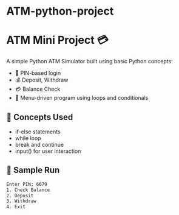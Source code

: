 # ATM-python-project
# ATM Mini Project 💳

A simple Python ATM Simulator built using basic Python concepts:

- 🔐 PIN-based login
- 💰 Deposit, Withdraw
- 💳 Balance Check
- 🔁 Menu-driven program using loops and conditionals

## 🧠 Concepts Used

- if-else statements
- while loop
- break and continue
- input() for user interaction

## 📌 Sample Run

```bash
Enter PIN: 6679
1. Check Balance
2. Deposit
3. Withdraw
4. Exit
